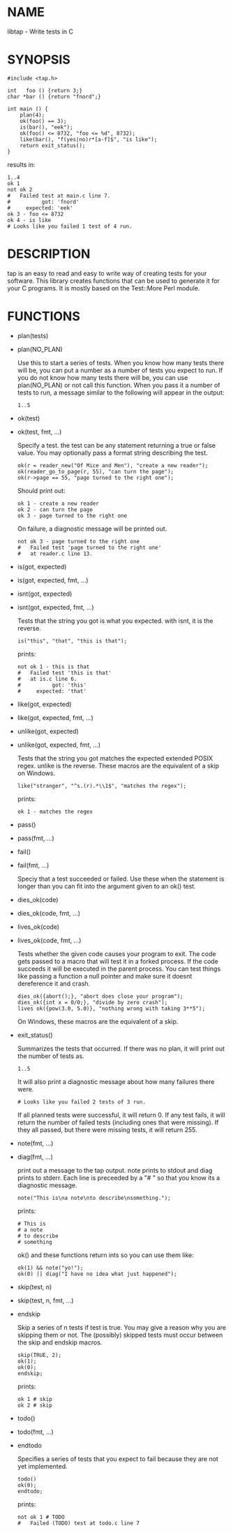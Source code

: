 NAME
====

libtap - Write tests in C

SYNOPSIS
========

    #include <tap.h>
    
    int   foo () {return 3;}
    char *bar () {return "fnord";}
    
    int main () {
        plan(4);
        ok(foo() == 3);
        is(bar(), "eek");
        ok(foo() <= 8732, "foo <= %d", 8732);
        like(bar(), "f(yes|no)r*[a-f]$", "is like");
        return exit_status();
    }

results in:

    1..4
    ok 1
    not ok 2
    #   Failed test at main.c line 7.
    #          got: 'fnord'
    #     expected: 'eek'
    ok 3 - foo <= 8732
    ok 4 - is like
    # Looks like you failed 1 test of 4 run.


DESCRIPTION
===========

tap is an easy to read and easy to write way of creating tests for your
software. This library creates functions that can be used to generate it for
your C programs. It is mostly based on the Test::More Perl module.

FUNCTIONS
=========

-   plan(tests)
-   plan(NO_PLAN)
    
    Use this to start a series of tests. When you know how many tests there 
    will be, you can put a number as a number of tests you expect to run. If 
    you do not know how many tests there will be, you can use plan(NO_PLAN)
    or not call this function. When you pass it a number of tests to run, a
    message similar to the following will appear in the output:
    
        1..5

-   ok(test)
-   ok(test, fmt, ...)

    Specify a test. the test can be any statement returning a true or false
    value. You may optionally pass a format string describing the test.
    
        ok(r = reader_new("Of Mice and Men"), "create a new reader");
        ok(reader_go_to_page(r, 55), "can turn the page");
        ok(r->page == 55, "page turned to the right one");
    
    Should print out:
    
        ok 1 - create a new reader
        ok 2 - can turn the page
        ok 3 - page turned to the right one
    
    On failure, a diagnostic message will be printed out.

        not ok 3 - page turned to the right one
        #   Failed test 'page turned to the right one'
        #   at reader.c line 13.

-   is(got, expected)
-   is(got, expected, fmt, ...)
-   isnt(got, expected)
-   isnt(got, expected, fmt, ...)

    Tests that the string you got is what you expected. with isnt, it is the
    reverse.
    
        is("this", "that", "this is that");

    prints:
    
        not ok 1 - this is that
        #   Failed test 'this is that'
        #   at is.c line 6.
        #          got: 'this'
        #     expected: 'that'

-   like(got, expected)
-   like(got, expected, fmt, ...)
-   unlike(got, expected)
-   unlike(got, expected, fmt, ...)

    Tests that the string you got matches the expected extended POSIX regex.
    unlike is the reverse. These macros are the equivalent of a skip on
    Windows.
    
        like("stranger", "^s.(r).*\\1$", "matches the regex");
        
    prints:
    
        ok 1 - matches the regex

-   pass()
-   pass(fmt, ...)
-   fail()
-   fail(fmt, ...)

    Speciy that a test succeeded or failed. Use these when the statement is
    longer than you can fit into the argument given to an ok() test.

-   dies_ok(code)
-   dies_ok(code, fmt, ...)
-   lives_ok(code)
-   lives_ok(code, fmt, ...)

    Tests whether the given code causes your program to exit. The code gets
    passed to a macro that will test it in a forked process. If the code
    succeeds it will be executed in the parent process. You can test things 
    like passing a function a null pointer and make sure it doesnt 
    dereference it and crash.
    
        dies_ok({abort();}, "abort does close your program");
        dies_ok({int x = 0/0;}, "divide by zero crash");
        lives ok({pow(3.0, 5.0)}, "nothing wrong with taking 3**5");
    
    On Windows, these macros are the equivalent of a skip.

-   exit_status()

    Summarizes the tests that occurred. If there was no plan, it will print
    out the number of tests as.
    
        1..5
    
    It will also print a diagnostic message about how many
    failures there were.
    
        # Looks like you failed 2 tests of 3 run.
    
    If all planned tests were successful, it will return 0. If any test fails,
    it will return the number of failed tests (including ones that were
    missing). If they all passed, but there were missing tests, it will return
    255.

-   note(fmt, ...)
-   diag(fmt, ...)

    print out a message to the tap output. note prints to stdout and diag
    prints to stderr. Each line is preceeded by a "# " so that you know its a 
    diagnostic message.
    
        note("This is\na note\nto describe\nsomething.");
    
    prints:
    
        # This is
        # a note
        # to describe
        # something
    
    ok() and these functions return ints so you can use them like:
    
        ok(1) && note("yo!");
        ok(0) || diag("I have no idea what just happened");

-   skip(test, n)
-   skip(test, n, fmt, ...)
-   endskip

    Skip a series of n tests if test is true. You may give a reason why you are
    skipping them or not. The (possibly) skipped tests must occur between the
    skip and endskip macros.
    
        skip(TRUE, 2);
        ok(1);
        ok(0);
        endskip;

    prints:
    
        ok 1 # skip
        ok 2 # skip

-   todo()
-   todo(fmt, ...)
-   endtodo

    Specifies a series of tests that you expect to fail because they are not
    yet implemented.

        todo()
        ok(0);
        endtodo;
    
    prints:
    
        not ok 1 # TODO
        #   Failed (TODO) test at todo.c line 7

